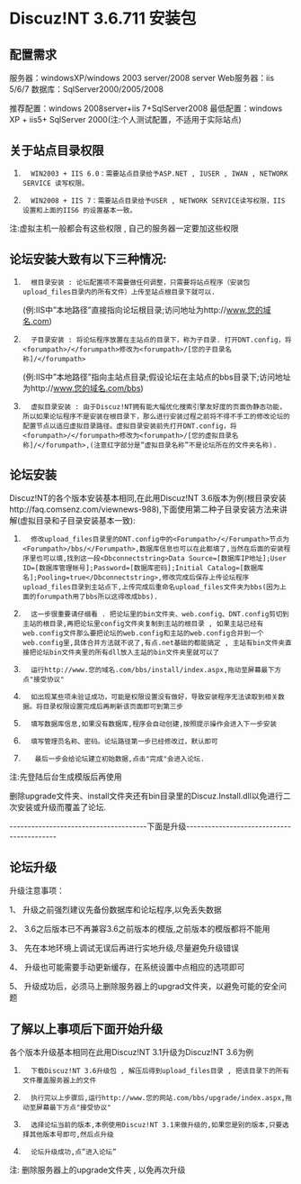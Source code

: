 Discuz!NT 3.6.711 安装包
=======================

配置需求
--------

服务器：windowsXP/windows 2003 server/2008 server
Web服务器：iis 5/6/7
数据库：SqlServer2000/2005/2008


推荐配置：windows 2008server+iis 7+SqlServer2008
最低配置：windows XP + iis5+ SqlServer 2000(注:个人测试配置，不适用于实际站点)


关于站点目录权限
--------

1.       WIN2003 + IIS 6.0：需要站点目录给予ASP.NET , IUSER , IWAN , NETWORK SERVICE 读写权限。

2.       WIN2008 + IIS 7：需要站点目录给予USER , NETWORK SERVICE读写权限，IIS 设置和上面的IIS6 的设置基本一致。

 

注:虚拟主机一般都会有这些权限 , 自己的服务器一定要加这些权限



论坛安装大致有以下三种情况:
------------------------
1.       根目录安装 : 论坛配置项不需要做任何调整，只需要将站点程序（安装包upload_files目录内的所有文件）上传至站点根目录下就可以.

    (例:IIS中”本地路径”直接指向论坛根目录;访问地址为http://www.您的域名.com)

 

2.       子目录安装 : 将论坛程序放置在主站点的目录下，称为子目录. 打开DNT.config，将<forumpath>/</forumpath>修改为<forumpath>/[您的子目录名称]/</forumpath>

    (例:IIS中”本地路径”指向主站点目录;假设论坛在主站点的bbs目录下;访问地址为http://www.您的域名.com/bbs)

 

3.       虚拟目录安装 : 由于Discuz!NT拥有能大幅优化搜索引擎友好度的页面伪静态功能，所以如果论坛程序不是安装在根目录下，那么进行安装过程之前将不得不手工的修改论坛的配置节点以适应虚拟目录路径。虚拟目录安装前先打开DNT.config，将<forumpath>/</forumpath>修改为<forumpath>/[您的虚拟目录名称]/</forumpath>,(注意红字部分是”虚拟目录名称”不是论坛所在的文件夹名称).

 

论坛安装
--------

Discuz!NT的各个版本安装基本相同,在此用Discuz!NT 3.6版本为例(根目录安装http://faq.comsenz.com/viewnews-988),下面使用第二种子目录安装方法来讲解(虚拟目录和子目录安装基本一致):

 

1.       修改upload_files目录里的DNT.config中的<Forumpath>/</Forumpath>节点为<Forumpath>/bbs/</Forumpath>,数据库信息也可以在此都填了,当然在后面的安装程序里也可以填,找到这一段<Dbconnectstring>Data Source=[数据库IP地址];User ID=[数据库管理帐号];Password=[数据库密码];Initial Catalog=[数据库名];Pooling=true</Dbconnectstring>,修改完成后保存上传论坛程序upload_files目录到主站点下,上传完成后重命名upload_files文件夹为bbs(因为上面的forumpath用了bbs所以这得改成bbs).

2.       这一步很重要请仔细看 . 把论坛里的bin文件夹、web.config、DNT.config剪切到主站的根目录,再把论坛里config文件夹复制到主站的根目录 , 如果主站已经有web.config文件那么要把论坛的web.config和主站的web.config合并到一个web.config里,具体合并方法就不说了,有点.net基础的都能搞定 , 主站有bin文件夹直接把论坛bin文件夹里的所有dll放入主站的bin文件夹里就可以了

3.       运行http://www.您的域名.com/bbs/install/index.aspx,拖动至屏幕最下方点"接受协议"



4.       如出现某些项未验证成功，可能是权限设置没有做好，导致安装程序无法读取到相关数据。将目录权限设置完成后再刷新该页面即可到第三步



5.       填写数据库信息,如果没有数据库,程序会自动创建,按照提示操作会进入下一步安装



6.       填写管理员名称、密码。论坛路径第一步已经修改过，默认即可



7.        最后一步会给论坛建立初始数据,点击"完成"会进入论坛.



注:先登陆后台生成模版后再使用

  删除upgrade文件夹、install文件夹还有bin目录里的Discuz.Install.dll以免进行二次安装或升级而覆盖了论坛.

 

--------------------------------------下面是升级------------------------------------------

论坛升级
-----------

 

升级注意事项：

1、  升级之前强烈建议先备份数据库和论坛程序,以免丢失数据

2、 3.6之后版本已不再兼容3.6之前版本的模版,之前版本的模版都将不能用

3、  先在本地环境上调试无误后再进行实地升级,尽量避免升级错误

4、  升级也可能需要手动更新缓存，在系统设置中点相应的选项即可

5、  升级成功后，必须马上删除服务器上的upgrad文件夹，以避免可能的安全问题

 

了解以上事项后下面开始升级
----------------------

各个版本升级基本相同在此用Discuz!NT 3.1升级为Discuz!NT 3.6为例

1.       下载Discuz!NT 3.6升级包 , 解压后得到upload_files目录 , 把该目录下的所有文件覆盖服务器上的文件

2.       执行完以上步骤后,运行http://www.您的网站.com/bbs/upgrade/index.aspx,拖动至屏幕最下方点"接受协议"



5.       选择论坛当前的版本,本例使用Discuz!NT 3.1来做升级的,如果您是别的版本,只要选择其他版本号即可,然后点升级



6.       论坛升级成功,点”进入论坛”



注: 删除服务器上的upgrade文件夹 , 以免再次升级

